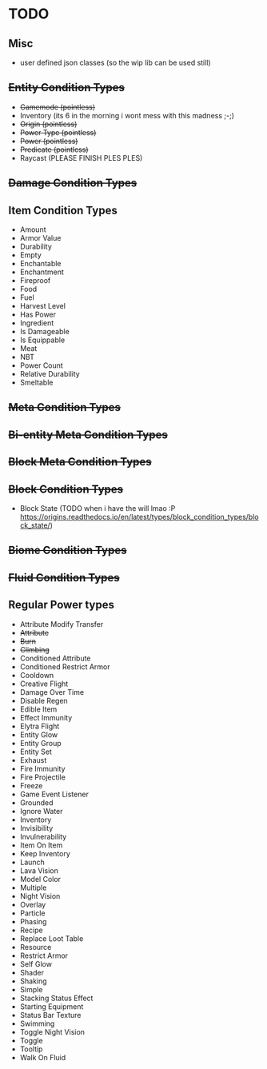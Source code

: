 # TODO

## Misc

* user defined json classes (so the wip lib can be used still)

## ~~Entity Condition Types~~

* ~~Gamemode (pointless)~~
* Inventory (its 6 in the morning i wont mess with this madness ;-;)
* ~~Origin (pointless)~~
* ~~Power Type (pointless)~~
* ~~Power (pointless)~~
* ~~Predicate (pointless)~~
* Raycast (PLEASE FINISH PLES PLES)

## ~~Damage Condition Types~~

## Item Condition Types

* Amount
* Armor Value
* Durability
* Empty
* Enchantable
* Enchantment
* Fireproof
* Food
* Fuel
* Harvest Level
* Has Power
* Ingredient
* Is Damageable
* Is Equippable
* Meat
* NBT
* Power Count
* Relative Durability
* Smeltable

## ~~Meta Condition Types~~

## ~~Bi-entity Meta Condition Types~~

## ~~Block Meta Condition Types~~

## ~~Block Condition Types~~

* Block State (TODO when i have the will lmao :P <https://origins.readthedocs.io/en/latest/types/block_condition_types/block_state/>)

## ~~Biome Condition Types~~

## ~~Fluid Condition Types~~

## Regular Power types

* Attribute Modify Transfer
* ~~Attribute~~
* ~~Burn~~
* ~~Climbing~~
* Conditioned Attribute
* Conditioned Restrict Armor
* Cooldown
* Creative Flight
* Damage Over Time
* Disable Regen
* Edible Item
* Effect Immunity
* Elytra Flight
* Entity Glow
* Entity Group
* Entity Set
* Exhaust
* Fire Immunity
* Fire Projectile
* Freeze
* Game Event Listener
* Grounded
* Ignore Water
* Inventory
* Invisibility
* Invulnerability
* Item On Item
* Keep Inventory
* Launch
* Lava Vision
* Model Color
* Multiple
* Night Vision
* Overlay
* Particle
* Phasing
* Recipe
* Replace Loot Table
* Resource
* Restrict Armor
* Self Glow
* Shader
* Shaking
* Simple
* Stacking Status Effect
* Starting Equipment
* Status Bar Texture
* Swimming
* Toggle Night Vision
* Toggle
* Tooltip
* Walk On Fluid
